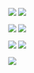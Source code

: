 <img src="https://img.shields.io/badge/Android-073042?style=for-the-badge&logo=android&logoColor=00de7a"/> <img src="https://img.shields.io/badge/Kotlin-563dac?&style=for-the-badge&logo=kotlin&logoColor=f88909"/>
 
<img src="https://img.shields.io/badge/Flutter-0367D7?style=for-the-badge&logo=flutter&logoColor=white"/> <img src="https://img.shields.io/badge/Dart-02569B?style=for-the-badge&logo=dart&logoColor=white"/>

<img src="https://img.shields.io/badge/Vue.js-35495E?style=for-the-badge&logo=vuedotjs&logoColor=4FC08D"/> <img src="https://img.shields.io/badge/TypeScript-3178C6?logo=TypeScript&logoColor=FFF&style=for-the-badge"/>

<img src="https://img.shields.io/badge/Go-1EAED8?style=for-the-badge&logo=go&logoColor=white"/> 

